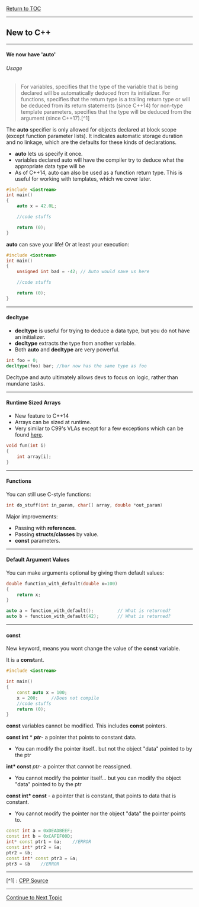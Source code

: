 <a href="https://github.com/CyberTrainingUSAF/10-Archive/blob/master/IQT-CPP_Programming/00-Table-of-Contents.md" > Return to TOC </a>

---

## New to C++

---

#### **We now have 'auto'**

###### Usage

> For variables, specifies that the type of the variable that is being declared will be automatically deduced from its initializer. For functions, specifies that the return type is a trailing return type or will be deduced from its return statements \(since C++14\) for non-type template parameters, specifies that the type will be deduced from the argument \(since C++17\).[^1]

The **auto** specifier is only allowed for objects declared at block scope \(except function parameter lists\). It indicates automatic storage duration and no linkage, which are the defaults for these kinds of declarations.

* **auto** lets us specify it once.
* variables declared auto will have the compiler try to deduce what the appropriate data type will be
* As of C++14, auto can also be used as a function return type. This is useful for working with templates, which we cover later.

```cpp
#include <iostream>
int main()
{
    auto x = 42.0L;

    //code stuffs

    return (0);
}
```

**auto** can save your life! Or at least your execution:

```cpp
#include <iostream>
int main()
{
    unsigned int bad = -42; // Auto would save us here

    //code stuffs

    return (0);
}
```

---

#### decltype

* **decltype** is useful for trying to deduce a data type, but you do not have an initializer.
* **decltype** extracts the type from another variable.
* Both **auto** and **decltype** are very powerful.

```cpp
int foo = 0;
decltype(foo) bar; //bar now has the same type as foo
```

Decltype and auto ultimately allows devs to focus on logic, rather than mundane tasks.

---

#### Runtime Sized Arrays

* New feature to C++14
* Arrays can be sized at runtime.
* Very similar to C99's VLAs except for a few exceptions which can be found [here](https://blog.smartbear.com/development/a-glimpse-into-c14/). 

```cpp
void fun(int i)
{
    int array[i];
}
```

---

#### Functions

You can still use C-style functions:

```cpp
int do_stuff(int in_param, char[] array, double *out_param)
```

Major improvements:

* Passing with **references**.
* Passing **structs/classes** by value.
* **const** parameters.

---

#### Default Argument Values

You can make arguments optional by giving them default values:

```cpp
double function_with_default(double x=100)
{
    return x;
}

auto a = function_with_default();         // What is returned?
auto b = function_with_default(42);       // What is returned?
```

---

#### const

New keyword, means you wont change the value of the **const** variable.

It is a **const**ant.

```cpp
#include <iostream>

int main()
{
    const auto x = 100;
    x = 200;     //Does not compile
    //code stuffs
    return (0);
}
```

**const** variables cannot be modified. This includes **const** pointers.

**const int** \* **_ptr_**- a pointer that points to constant data.

* You can modify the pointer itself.. but not the object "data" pointed to by the ptr

**int\* const** _ptr_- a pointer that cannot be reassigned.

* You cannot modify the pointer itself... but you can modify the object "data" pointed to by the ptr

**const int\* const** - a pointer that is constant, that points to data that is constant.

* You cannot modify the pointer nor the object "data" the pointer points to. 

```cpp
const int a = 0xDEADBEEF;
const int b = 0xCAFEF00D;
int* const ptr1 = &a;    //ERROR
const int* ptr2 = &a;
ptr2 = &b;
const int* const ptr3 = &a;
ptr3 = &b    //ERROR
```

---

[^1] : [CPP Source](http://en.cppreference.com/w/cpp/language/auto)

---
<a href="https://github.com/CyberTrainingUSAF/10-Archive/blob/master/IQT-CPP_Programming/ch01_Introduction/1.10_passing-const.md" > Continue to Next Topic </a>
